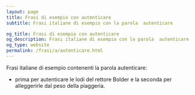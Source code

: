 ```yaml
---
layout: page
title: Frasi di esempio con autenticare 
subtitle: Frasi italiane di esempio con la parola  autenticare

og_title: Frasi di esempio con autenticare 
og_description: Frasi italiane di esempio con la parola  autenticare
og_type: website
permalink: /frasi/a/autenticare.html
---
```


Frasi italiane di esempio contenenti la parola autenticare:


- prima per autenticare le lodi del rettore Bolder e la seconda per alleggerirle dal peso della piaggeria.
